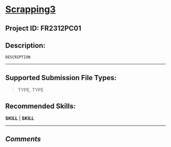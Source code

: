 
# [Scrapping3](alohe.com)
## Project ID: FR2312PC01
## Description:
```
DESCRIPTION

```
---
## Supported Submission File Types:

> TYPE, TYPE

## Recommended Skills:


**SKILL** | **SKILL**  

---
***Comments***
- 
